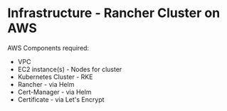# Infrastructure - Rancher Cluster on AWS

AWS Components required:

- VPC
- EC2 instance(s) - Nodes for cluster
- Kubernetes Cluster - RKE
- Rancher - via Helm
- Cert-Manager - via Helm
- Certificate - via Let's Encrypt